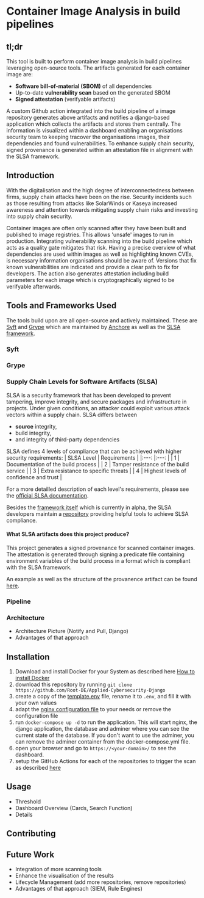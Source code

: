 # Container Image Analysis in build pipelines

## tl;dr
This tool is built to perform container image analysis in build pipelines leveraging open-source tools. The artifacts generated for each container image are:
- **Software bill-of-material (SBOM)** of all dependencies
- Up-to-date **vulnerability scan** based on the generated SBOM
- **Signed attestation** (verifyable artifacts)

A custom Github action integrated into the build pipeline of a image repository generates above artifacts and notifies a django-based application which collects the artifacts and stores them centrally. The information is visualized within a dashboard enabling an organisations security team to keeping tracover the organisations images, their dependencies and found vulnerabilities. To enhance supply chain security, signed provenance is generated within an attestation file in alignment with the SLSA framework.

## Introduction
With the digitalisation and the high degree of interconnectedness between firms, supply chain attacks have been on the rise. Security incidents such as those resulting from attacks like SolarWinds or Kaseya increased awareness and attention towards mitigating supply chain risks and investing into supply chain security.

Container images are often only scanned after they have been built and published to image registries. This allows 'unsafe' images to run in production. Integrating vulnerability scanning into the build pipeline which acts as a quality gate mitigates that risk. Having a precise overview of what dependencies are used within images as well as highlighting known CVEs, is necessary information organisations should be aware of. Versions that fix known vulnerabilities are indicated and provide a clear path to fix for developers. 
The action also generates attestation including build parameters for each image which is cryptographically signed to be verifyable afterwards.

## Tools and Frameworks Used
The tools build upon are all open-source and actively maintained. These are [Syft](https://github.com/anchore/syft) and [Grype](https://github.com/anchore/grype) which are maintained by [Anchore](https://github.com/anchore) as well as the [SLSA framework](https://slsa.dev/).

### Syft

### Grype

### Supply Chain Levels for Software Artifacts (SLSA)
SLSA is a security framework that has been developed to prevent tampering, improve integrity, and secure packages and infrastructure in projects. Under given conditions, an attacker could exploit various attack vectors within a supply chain. SLSA differs between 
- **source** integrity,
- build integrity, 
- and integrity of third-party dependencies

SLSA defines 4 levels of compliance that can be achieved with higher security requirements:
|   SLSA Level	|   Requirements	|
|:---:	|:---:	|
|   1	|   Documentation of the build process	|
|   2	|   Tamper resistance of the build service	|
|   3	|   Extra resistance to specific threats	|
|   4	|   Highest levels of confidence and trust	|

For a more detailled description of each level's requirements, please see the [official SLSA documentation](https://slsa.dev/spec/v0.1/levels).


Besides the [framework itself](https://slsa.dev/spec/v0.1/index) which is currently in alpha, the SLSA developers maintain a [repository](https://github.com/slsa-framework/slsa-github-generator) providing helpful tools to achieve SLSA compliance.

#### What SLSA artifacts does this project produce?
This project generates a signed provenance for scanned container images. The attestation is generated through signing a predicate file containing environment variables of the build process in a format which is compliant with the SLSA framework.

An example as well as the structure of the provanence artifact can be found [here](https://slsa.dev/provenance/v0.2).


### Pipeline

### Architecture
- Architecture Picture (Notify and Pull, Django)
- Advantages of that approach


## Installation
1. Download and install Docker for your System as described here [How to install Docker](https://docs.docker.com/get-docker/)
2. download this repository by running `git clone https://github.com/Root-DE/Applied-Cybersecurity-Django`
2. create a copy of the [template.env](./template.env) file, rename it to `.env`, and fill it with your own values
3. adapt the [nginx configuration file](./nginx/conf.d/nginx_django.conf) to your needs or remove the configuration file
4. run `docker-compose up -d` to run the application. This will start nginx, the django application, the database and adminer where you can see the current state of the database. If you don't want to use the adminer, you can remove the adminer container from the docker-compose.yml file.
5. open your browser and go to `https://<your-domain>/` to see the dashboard.
6. setup the GitHub Actions for each of the repositories to trigger the scan as described [here](https://github.com/Root-DE/Scan-Action)

## Usage
- Threshold
- Dashboard Overview (Cards, Search Function)
- Details

## Contributing

## Future Work
- Integration of more scanning tools
- Enhance the visualisation of the results
- Lifecycle Management (add more repositories, remove repositories)
- Advantages of that approach (SIEM, Rule Engines)
